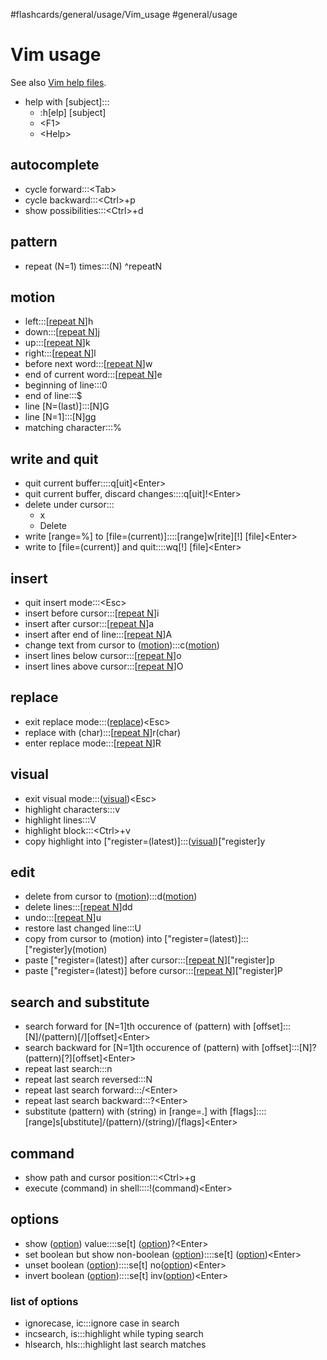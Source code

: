 #flashcards/general/usage/Vim_usage #general/usage

# Vim usage

See also [Vim help files](https://vimhelp.org/).

- help with \[subject\]:::<ul><li>:h[elp] [subject]</li><li>&lt;F1&gt;</li><li>&lt;Help&gt;</li></ul>

## autocomplete
- cycle forward:::\<Tab\>
- cycle backward:::\<Ctrl\>+p
- show possibilities:::\<Ctrl\>+d

## pattern
- repeat (N=1) times:::(N) ^repeatN

## motion
- left:::\[[repeat N](#^repeatN)\]h
- down:::\[[repeat N](#^repeatN)\]j
- up:::\[[repeat N](#^repeatN)\]k
- right:::\[[repeat N](#^repeatN)\]l
- before next word:::\[[repeat N](#^repeatN)\]w
- end of current word:::\[[repeat N](#^repeatN)\]e
- beginning of line:::0
- end of line:::$
- line \[N=(last)\]:::\[N\]G
- line \[N=1\]:::\[N\]gg
- matching character:::%

## write and quit
- quit current buffer::::q\[uit\]\<Enter\>
- quit current buffer, discard changes::::q\[uit\]!\<Enter\>
- delete under cursor:::<ul><li>x</li><li>Delete</li></ul>
- write \[range=%\] to \[file=(current)\]::::\[range\]w\[rite\]\[!\] \[file\]\<Enter\>
- write to \[file=(current)\] and quit::::wq[!] \[file\]\<Enter\>

## insert
- quit insert mode:::\<Esc\>
- insert before cursor:::\[[repeat N](#^repeatN)\]i
- insert after cursor:::\[[repeat N](#^repeatN)\]a
- insert after end of line:::\[[repeat N](#^repeatN)\]A
- change text from cursor to ([motion](#motion)):::c([motion](#motion))
- insert lines below cursor:::\[[repeat N](#^repeatN)\]o
- insert lines above cursor:::\[[repeat N](#^repeatN)\]O

## replace
- exit replace mode:::([replace](#replace))\<Esc\>
- replace with (char):::\[[repeat N](#^repeatN)\]r(char)
- enter replace mode:::\[[repeat N](#^repeatN)\]R

## visual
- exit visual mode:::([visual](#visual))\<Esc\>
- highlight characters:::v
- highlight lines:::V
- highlight block:::\<Ctrl\>+v
- copy highlight into \["register=(latest)\]:::([visual](#visual))\["register\]y

## edit
- delete from cursor to ([motion](#motion)):::d([motion](#motion))
- delete lines:::\[[repeat N](#^repeatN)\]dd
- undo:::\[[repeat N](#^repeatN)\]u
- restore last changed line:::U
- copy from cursor to (motion) into \["register=(latest)\]:::\["register\]y(motion)
- paste \["register=(latest)\] after cursor:::\[[repeat N](#^repeatN)\]\["register\]p
- paste \["register=(latest)\] before cursor:::\[[repeat N](#^repeatN)\]\["register\]P

## search and substitute
- search forward for \[N=1\]th occurence of (pattern) with \[offset\]:::\[N\]/(pattern)\[/\]\[offset\]\<Enter\>
- search backward for \[N=1\]th occurence of (pattern) with \[offset\]:::\[N\]?(pattern)\[?\]\[offset\]\<Enter\>
- repeat last search:::n
- repeat last search reversed:::N
- repeat last search forward:::/\<Enter\>
- repeat last search backward:::?\<Enter\>
- substitute (pattern) with (string) in \[range=.\] with \[flags\]::::\[range\]s\[ubstitute\]/(pattern)/(string)/\[flags\]\<Enter\>

## command
- show path and cursor position:::\<Ctrl\>+g
- execute (command) in shell::::!(command)\<Enter\>

## options
- show ([option](#list%20of%20options)) value::::se\[t\] ([option](#list%20of%20options))?\<Enter\>
- set boolean but show non-boolean ([option](#list%20of%20options))::::se\[t\] ([option](#list%20of%20options))\<Enter\>
- unset boolean ([option](#list%20of%20options))::::se\[t\] no([option](#list%20of%20options))\<Enter\>
- invert boolean ([option](#list%20of%20options))::::se\[t\] inv([option](#list%20of%20options))\<Enter\>

### list of options
- ignorecase, ic:::ignore case in search
- incsearch, is:::highlight while typing search
- hlsearch, hls:::highlight last search matches
